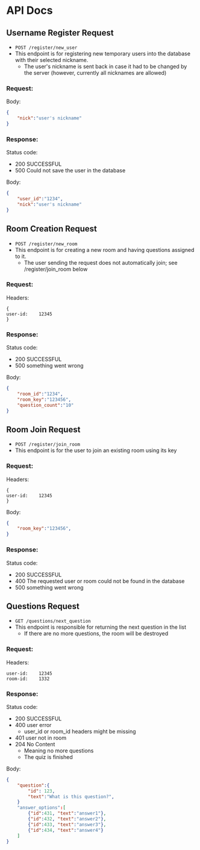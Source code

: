 # API Docs

## Username Register Request
- `POST /register/new_user`
- This endpoint is for registering new temporary users into the database with their selected nickname.
    - The user's nickname is sent back in case it had to be changed by the server (however, currently all nicknames are allowed)
### Request:

Body:
```json
{
    "nick":"user's nickname" 
}
```
### Response:
Status code: 
- 200 SUCCESSFUL
- 500 Could not save the user in the database

Body:
```json
{
    "user_id":"1234",
    "nick":"user's nickname"
}
```

## Room Creation Request
- `POST /register/new_room`
- This endpoint is for creating a new room and having questions assigned to it.
    - The user sending the request does not automatically join; see /register/join_room below

### Request:

Headers:
```
{
user-id:    12345
}
```
### Response:
Status code: 
- 200 SUCCESSFUL
- 500 something went wrong

Body:
```json
{
    "room_id":"1234",
    "room_key":"123456",
    "question_count":"10"
}
```

## Room Join Request
- `POST /register/join_room`
- This endpoint is for the user to join an existing room using its key

### Request:

Headers:
```
{
user-id:    12345
}
```

Body:
```json
{
    "room_key":"123456",
}
```

### Response:
Status code: 
- 200 SUCCESSFUL
- 400 The requested user or room could not be found in the database
- 500 something went wrong

## Questions Request
- `GET /questions/next_question`
- This endpoint is responsible for returning the next question in the list
    - If there are no more questions, the room will be destroyed
### Request:

Headers:
```
user-id:    12345
room-id:    1332 
```
### Response:
Status code: 
- 200 SUCCESSFUL
- 400 user error
    - user_id or room_id headers might be missing
- 401 user not in room
- 204 No Content
    - Meaning no more questions
    - The quiz is finished

Body:
```json
{
    "question":{
        "id": 123,
        "text":"What is this question?",
    }
    "answer_options":[
        {"id":431, "text":"answer1"},
        {"id":432, "text":"answer2"},
        {"id":433, "text":"answer3"},
        {"id":434, "text":"answer4"}
    ]
}
```

<!-- 
## Mock Route Template
- `POST /route/someroute?userid=1234`
    - userid param is for etc
- This is a mock template for api docs, use this section as a descrioption

### Request:
Body:
```json
{
    "room_id":"1234",
    "answer_id":"3456" 
}
```

Headers:
```
user_id:    12345
header:     headervalue
```
### Response:
Status code: 
- 200 SUCCESSFUL
- 400 user error

Body:
```json
{
    "solution":2
}
```

Headers:
```
SomeHeaders:    SomeHeaderValues
``` -->